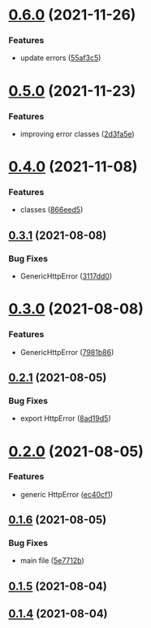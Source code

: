 # [0.6.0](https://github.com/GiovanniCardamone/http-class/compare/v0.5.0...v0.6.0) (2021-11-26)


### Features

* update errors ([55af3c5](https://github.com/GiovanniCardamone/http-class/commit/55af3c5ffe44e0735fc743b4e353e17656ea2003))



# [0.5.0](https://github.com/GiovanniCardamone/http-class/compare/v0.4.0...v0.5.0) (2021-11-23)


### Features

* improving error classes ([2d3fa5e](https://github.com/GiovanniCardamone/http-class/commit/2d3fa5ea68646d741cb54ac4407ae800c6cbf3e4))



# [0.4.0](https://github.com/GiovanniCardamone/http-class/compare/v0.3.1...v0.4.0) (2021-11-08)


### Features

* classes ([866eed5](https://github.com/GiovanniCardamone/http-class/commit/866eed54dc5dbcac423bc3912fa49c4969236603))



## [0.3.1](https://github.com/GiovanniCardamone/http-class/compare/v0.3.0...v0.3.1) (2021-08-08)


### Bug Fixes

* GenericHttpError ([3117dd0](https://github.com/GiovanniCardamone/http-class/commit/3117dd0b01c69fe835f6f6c63f5fca10aee88130))



# [0.3.0](https://github.com/GiovanniCardamone/http-class/compare/v0.2.1...v0.3.0) (2021-08-08)


### Features

* GenericHttpError ([7981b86](https://github.com/GiovanniCardamone/http-class/commit/7981b86ef87ead6d3bcdf1e2d9f5fcae1c8edb54))



## [0.2.1](https://github.com/GiovanniCardamone/http-class/compare/v0.2.0...v0.2.1) (2021-08-05)


### Bug Fixes

* export HttpError ([8ad19d5](https://github.com/GiovanniCardamone/http-class/commit/8ad19d55cbcb6bf9026fd20df9b7d1f0cfb9c6ca))



# [0.2.0](https://github.com/GiovanniCardamone/http-class/compare/v0.1.6...v0.2.0) (2021-08-05)


### Features

* generic HttpError ([ec40cf1](https://github.com/GiovanniCardamone/http-class/commit/ec40cf1ddf596dca55a541e8b09507febaa26a3b))



## [0.1.6](https://github.com/GiovanniCardamone/http-class/compare/v0.1.5...v0.1.6) (2021-08-05)


### Bug Fixes

* main file ([5e7712b](https://github.com/GiovanniCardamone/http-class/commit/5e7712bf55aedfbe13b3ce892b5b31fca0ff47ea))



## [0.1.5](https://github.com/GiovanniCardamone/http-class/compare/v0.1.4...v0.1.5) (2021-08-04)



## [0.1.4](https://github.com/GiovanniCardamone/http-class/compare/v0.1.3...v0.1.4) (2021-08-04)



